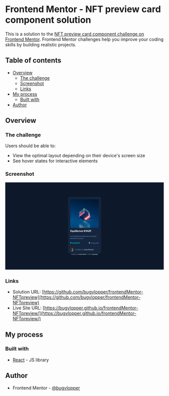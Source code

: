 # Frontend Mentor - NFT preview card component solution

This is a solution to the [NFT preview card component challenge on Frontend Mentor](https://www.frontendmentor.io/challenges/nft-preview-card-component-SbdUL_w0U). Frontend Mentor challenges help you improve your coding skills by building realistic projects. 

## Table of contents

- [Overview](#overview)
  - [The challenge](#the-challenge)
  - [Screenshot](#screenshot)
  - [Links](#links)
- [My process](#my-process)
  - [Built with](#built-with)
- [Author](#author)


## Overview

### The challenge

Users should be able to:

- View the optimal layout depending on their device's screen size
- See hover states for interactive elements

### Screenshot

![./Screenshot.png](./screenshot.png)

### Links

- Solution URL: [https://github.com/bugvlopper/frontendMentor-NFTpreview](https://github.com/bugvlopper/frontendMentor-NFTpreview)
- Live Site URL: [https://bugvlopper.github.io/frontendMentor-NFTpreview/](https://bugvlopper.github.io/frontendMentor-NFTpreview/)

## My process

### Built with

- [React](https://reactjs.org/) - JS library

## Author

- Frontend Mentor - [@bugvlopper](https://www.frontendmentor.io/profile/bugvlopper)

